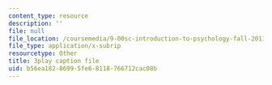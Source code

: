 ```yaml
---
content_type: resource
description: ''
file: null
file_location: /coursemedia/9-00sc-introduction-to-psychology-fall-2011/b56ea18286995fe68118766712cac08b_lBU64nfe8nM.vtt
file_type: application/x-subrip
resourcetype: Other
title: 3play caption file
uid: b56ea182-8699-5fe6-8118-766712cac08b
---
```

